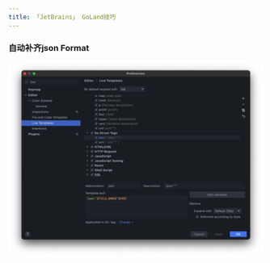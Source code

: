 ```yaml
---
title: 「JetBrains」 GoLand技巧 
---
```






### 自动补齐json Format

<img src="goland/image-20210226143349557.png" alt="image-20210226143349557" style="zoom:50%;" />